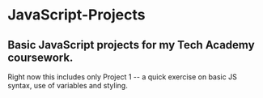 # JavaScript-Projects
## Basic JavaScript projects for my Tech Academy coursework.

Right now this includes only Project 1 -- a quick exercise on basic JS syntax, use of variables and styling.
